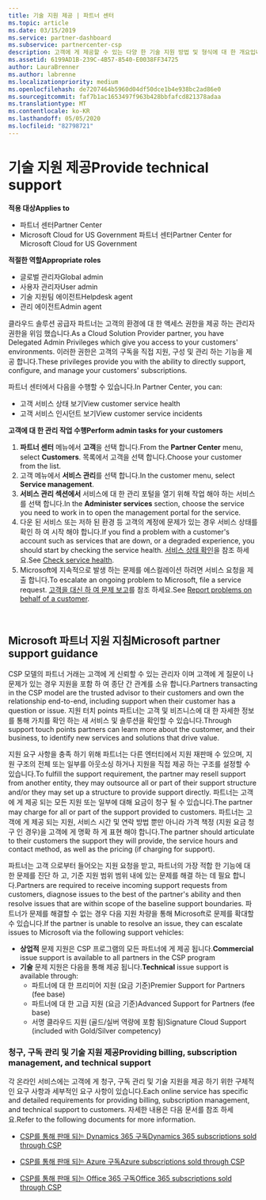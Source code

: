 ```yaml
---
title: 기술 지원 제공 | 파트너 센터
ms.topic: article
ms.date: 03/15/2019
ms.service: partner-dashboard
ms.subservice: partnercenter-csp
description: 고객에 게 제공할 수 있는 다양 한 기술 지원 방법 및 형식에 대 한 개요입니다.
ms.assetid: 6199AD1B-239C-4B57-8540-E0038FF34725
author: LauraBrenner
ms.author: labrenne
ms.localizationpriority: medium
ms.openlocfilehash: de7207464b5960d04df50dce1b4e938bc2ad86e0
ms.sourcegitcommit: faf7b1ac1653497f963b428bbfafcd821378adaa
ms.translationtype: MT
ms.contentlocale: ko-KR
ms.lasthandoff: 05/05/2020
ms.locfileid: "82798721"
---
```

# <a name="provide-technical-support"></a><span data-ttu-id="6776c-103">기술 지원 제공</span><span class="sxs-lookup"><span data-stu-id="6776c-103">Provide technical support</span></span>

<span data-ttu-id="6776c-104">**적용 대상**</span><span class="sxs-lookup"><span data-stu-id="6776c-104">**Applies to**</span></span>

-  <span data-ttu-id="6776c-105">파트너 센터</span><span class="sxs-lookup"><span data-stu-id="6776c-105">Partner Center</span></span>
-  <span data-ttu-id="6776c-106">Microsoft Cloud for US Government 파트너 센터</span><span class="sxs-lookup"><span data-stu-id="6776c-106">Partner Center for Microsoft Cloud for US Government</span></span>

<span data-ttu-id="6776c-107">**적절한 역할**</span><span class="sxs-lookup"><span data-stu-id="6776c-107">**Appropriate roles**</span></span>
-   <span data-ttu-id="6776c-108">글로벌 관리자</span><span class="sxs-lookup"><span data-stu-id="6776c-108">Global admin</span></span>
-   <span data-ttu-id="6776c-109">사용자 관리자</span><span class="sxs-lookup"><span data-stu-id="6776c-109">User admin</span></span>
-   <span data-ttu-id="6776c-110">기술 지원팀 에이전트</span><span class="sxs-lookup"><span data-stu-id="6776c-110">Helpdesk agent</span></span>
-   <span data-ttu-id="6776c-111">관리 에이전트</span><span class="sxs-lookup"><span data-stu-id="6776c-111">Admin agent</span></span>

<span data-ttu-id="6776c-112">클라우드 솔루션 공급자 파트너는 고객의 환경에 대 한 액세스 권한을 제공 하는 관리자 권한을 위임 했습니다.</span><span class="sxs-lookup"><span data-stu-id="6776c-112">As a Cloud Solution Provider partner, you have Delegated Admin Privileges which give you access to your customers' environments.</span></span> <span data-ttu-id="6776c-113">이러한 권한은 고객의 구독을 직접 지원, 구성 및 관리 하는 기능을 제공 합니다.</span><span class="sxs-lookup"><span data-stu-id="6776c-113">These privileges provide you with the ability to directly support, configure, and manage your customers' subscriptions.</span></span>

<span data-ttu-id="6776c-114">파트너 센터에서 다음을 수행할 수 있습니다.</span><span class="sxs-lookup"><span data-stu-id="6776c-114">In Partner Center, you can:</span></span>

-   <span data-ttu-id="6776c-115">고객 서비스 상태 보기</span><span class="sxs-lookup"><span data-stu-id="6776c-115">View customer service health</span></span>
-   <span data-ttu-id="6776c-116">고객 서비스 인시던트 보기</span><span class="sxs-lookup"><span data-stu-id="6776c-116">View customer service incidents</span></span>

<span data-ttu-id="6776c-117">**고객에 대 한 관리 작업 수행**</span><span class="sxs-lookup"><span data-stu-id="6776c-117">**Perform admin tasks for your customers**</span></span>

1.  <span data-ttu-id="6776c-118">**파트너 센터** 메뉴에서 **고객**을 선택 합니다.</span><span class="sxs-lookup"><span data-stu-id="6776c-118">From the **Partner Center** menu, select **Customers**.</span></span> <span data-ttu-id="6776c-119">목록에서 고객을 선택 합니다.</span><span class="sxs-lookup"><span data-stu-id="6776c-119">Choose your customer from the list.</span></span>
2.  <span data-ttu-id="6776c-120">고객 메뉴에서 **서비스 관리**를 선택 합니다.</span><span class="sxs-lookup"><span data-stu-id="6776c-120">In the customer menu, select **Service management**.</span></span>
3.  <span data-ttu-id="6776c-121">**서비스 관리 섹션에서** 서비스에 대 한 관리 포털을 열기 위해 작업 해야 하는 서비스를 선택 합니다.</span><span class="sxs-lookup"><span data-stu-id="6776c-121">In the **Administer services** section, choose the service you need to work in to open the management portal for the service.</span></span>
4.  <span data-ttu-id="6776c-122">다운 된 서비스 또는 저하 된 환경 등 고객의 계정에 문제가 있는 경우 서비스 상태를 확인 하 여 시작 해야 합니다.</span><span class="sxs-lookup"><span data-stu-id="6776c-122">If you find a problem with a customer's account such as services that are down, or a degraded experience, you should start by checking the service health.</span></span> <span data-ttu-id="6776c-123">[서비스 상태 확인](check-service-health.md)을 참조 하세요.</span><span class="sxs-lookup"><span data-stu-id="6776c-123">See [Check service health](check-service-health.md).</span></span>
5.  <span data-ttu-id="6776c-124">Microsoft에 지속적으로 발생 하는 문제를 에스컬레이션 하려면 서비스 요청을 제출 합니다.</span><span class="sxs-lookup"><span data-stu-id="6776c-124">To escalate an ongoing problem to Microsoft, file a service request.</span></span> <span data-ttu-id="6776c-125">[고객을 대신 하 여 문제 보고](report-problems-on-behalf-of-a-customer.md)를 참조 하세요.</span><span class="sxs-lookup"><span data-stu-id="6776c-125">See [Report problems on behalf of a customer](report-problems-on-behalf-of-a-customer.md).</span></span>

 
## <a name="microsoft-partner-support-guidance"></a><span data-ttu-id="6776c-126">Microsoft 파트너 지원 지침</span><span class="sxs-lookup"><span data-stu-id="6776c-126">Microsoft partner support guidance</span></span>

<span data-ttu-id="6776c-127">CSP 모델의 파트너 거래는 고객에 게 신뢰할 수 있는 관리자 이며 고객에 게 질문이 나 문제가 있는 경우 지원을 포함 하 여 종단 간 관계를 소유 합니다.</span><span class="sxs-lookup"><span data-stu-id="6776c-127">Partners transacting in the CSP model are the trusted advisor to their customers and own the relationship end-to-end, including support when their customer has a question or issue.</span></span> <span data-ttu-id="6776c-128">지원 터치 points 파트너는 고객 및 비즈니스에 대 한 자세한 정보를 통해 가치를 확인 하는 새 서비스 및 솔루션을 확인할 수 있습니다.</span><span class="sxs-lookup"><span data-stu-id="6776c-128">Through support touch points partners can learn more about the customer, and their business, to identify new services and solutions that drive value.</span></span>

<span data-ttu-id="6776c-129">지원 요구 사항을 충족 하기 위해 파트너는 다른 엔터티에서 지원 재판매 수 있으며, 지원 구조의 전체 또는 일부를 아웃소싱 하거나 지원을 직접 제공 하는 구조를 설정할 수 있습니다.</span><span class="sxs-lookup"><span data-stu-id="6776c-129">To fulfill the support requirement, the partner may resell support from another entity, they may outsource all or part of their support structure and/or they may set up a structure to provide support directly.</span></span>  <span data-ttu-id="6776c-130">파트너는 고객에 게 제공 되는 모든 지원 또는 일부에 대해 요금이 청구 될 수 있습니다.</span><span class="sxs-lookup"><span data-stu-id="6776c-130">The partner may charge for all or part of the support provided to customers.</span></span> <span data-ttu-id="6776c-131">파트너는 고객에 게 제공 되는 지원, 서비스 시간 및 연락 방법 뿐만 아니라 가격 책정 (지원 요금 청구 인 경우)을 고객에 게 명확 하 게 표현 해야 합니다.</span><span class="sxs-lookup"><span data-stu-id="6776c-131">The partner should articulate to their customers the support they will provide, the service hours and contact method, as well as the pricing (if charging for support).</span></span> 

<span data-ttu-id="6776c-132">파트너는 고객 으로부터 들어오는 지원 요청을 받고, 파트너의 가장 적합 한 기능에 대 한 문제를 진단 하 고, 기준 지원 범위 범위 내에 있는 문제를 해결 하는 데 필요 합니다.</span><span class="sxs-lookup"><span data-stu-id="6776c-132">Partners are required to receive incoming support requests from customers, diagnose issues to the best of the partner's ability and then resolve issues that are within scope of the baseline support boundaries.</span></span> <span data-ttu-id="6776c-133">파트너가 문제를 해결할 수 없는 경우 다음 지원 차량을 통해 Microsoft로 문제를 확대할 수 있습니다.</span><span class="sxs-lookup"><span data-stu-id="6776c-133">If the partner is unable to resolve an issue, they can escalate issues to Microsoft via the following support vehicles:</span></span>

- <span data-ttu-id="6776c-134">**상업적** 문제 지원은 CSP 프로그램의 모든 파트너에 게 제공 됩니다.</span><span class="sxs-lookup"><span data-stu-id="6776c-134">**Commercial** issue support is available to all partners in the CSP program</span></span>
-   <span data-ttu-id="6776c-135">**기술** 문제 지원은 다음을 통해 제공 됩니다.</span><span class="sxs-lookup"><span data-stu-id="6776c-135">**Technical** issue support is available through:</span></span>
    -   <span data-ttu-id="6776c-136">파트너에 대 한 프리미어 지원 (요금 기준)</span><span class="sxs-lookup"><span data-stu-id="6776c-136">Premier Support for Partners (fee base)</span></span>
    -   <span data-ttu-id="6776c-137">파트너에 대 한 고급 지원 (요금 기준)</span><span class="sxs-lookup"><span data-stu-id="6776c-137">Advanced Support for Partners (fee base)</span></span>
    -   <span data-ttu-id="6776c-138">서명 클라우드 지원 (골드/실버 역량에 포함 됨)</span><span class="sxs-lookup"><span data-stu-id="6776c-138">Signature Cloud Support (included with Gold/Silver competency)</span></span>

### <a name="providing-billing-subscription-management-and-technical-support"></a><span data-ttu-id="6776c-139">청구, 구독 관리 및 기술 지원 제공</span><span class="sxs-lookup"><span data-stu-id="6776c-139">Providing billing, subscription management, and technical support</span></span> 

<span data-ttu-id="6776c-140">각 온라인 서비스에는 고객에 게 청구, 구독 관리 및 기술 지원을 제공 하기 위한 구체적인 요구 사항과 세부적인 요구 사항이 있습니다.</span><span class="sxs-lookup"><span data-stu-id="6776c-140">Each online service has specific and detailed requirements for providing billing, subscription management, and technical support to customers.</span></span> <span data-ttu-id="6776c-141">자세한 내용은 다음 문서를 참조 하세요.</span><span class="sxs-lookup"><span data-stu-id="6776c-141">Refer to the following documents for more information.</span></span>

-   [<span data-ttu-id="6776c-142">CSP를 통해 판매 되는 Dynamics 365 구독</span><span class="sxs-lookup"><span data-stu-id="6776c-142">Dynamics 365 subscriptions sold through CSP</span></span>](https://www.microsoftpartnercommunity.com/t5/CSP/Microsoft-Partner-Support-Guidance/m-p/5262#M30)

-   [<span data-ttu-id="6776c-143">CSP를 통해 판매 되는 Azure 구독</span><span class="sxs-lookup"><span data-stu-id="6776c-143">Azure subscriptions sold through CSP</span></span>](https://www.microsoftpartnercommunity.com/t5/CSP/Microsoft-Partner-Support-Guidance/m-p/5263#M31)

-   [<span data-ttu-id="6776c-144">CSP를 통해 판매 되는 Office 365 구독</span><span class="sxs-lookup"><span data-stu-id="6776c-144">Office 365 subscriptions sold through CSP</span></span>](https://www.microsoftpartnercommunity.com/t5/CSP/Microsoft-Partner-Support-Guidance/m-p/5264#M32)
 



